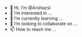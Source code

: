 - 👋 Hi, I’m @Arshiarsl
- 👀 I’m interested in ...
- 🌱 I’m currently learning ...
- 💞️ I’m looking to collaborate on ...
- 📫 How to reach me ...

<!---
Arshiarsl/Arshiarsl is a ✨ special ✨ repository because its `README.md` (this file) appears on your GitHub profile.
You can click the Preview link to take a look at your changes.
--->
